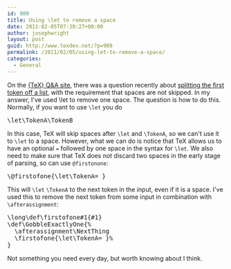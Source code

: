 ```yaml
---
id: 909
title: Using \let to remove a space
date: 2011-02-05T07:39:27+00:00
author: josephwright
layout: post
guid: http://www.texdev.net/?p=909
permalink: /2011/02/05/using-let-to-remove-a-space/
categories:
  - General
---
```

On the <a href="http://tex.stackexchange.com/">{TeX} Q&amp;A site</a>, there was a question recently about <a href="http://tex.stackexchange.com/questions/10210/">splitting the first token off a list</a>, with the requirement that spaces are not skipped. In my answer, I've used \let to remove one space. The question is how to do this. Normally, if you want to use <code>\let</code> you do
<pre>\let\TokenA\TokenB
</pre>
In this case, TeX will skip spaces after <code>\let</code> and <code>\TokenA</code>, so we can't use it to <code>\let</code> to a space. However, what we can do is notice that TeX allows us to have an optional <code>=</code> followed by one space in the syntax for <code>\let</code>. We also need to make sure that TeX does not discard two spaces in the early stage of parsing, so can use <code>\@firstonone</code>:
<pre>
\@firstofone{\let\TokenA= }
</pre>
This will <code>\let</code> <code>\TokenA</code> to the next token in the input, even if it is a space. I've used this to remove the next token from some input in combination with <code>\afterassignment</code>:
<!-- {% raw %} -->
<pre>
\long\def\firstofone#1{#1}
\def\GobbleExactlyOne{%
  \afterassignment\NextThing
  \firstofone{\let\TokenA= }%
}
</pre>
<!-- {% endraw %} -->
Not something you need every day, but worth knowing about I think.
